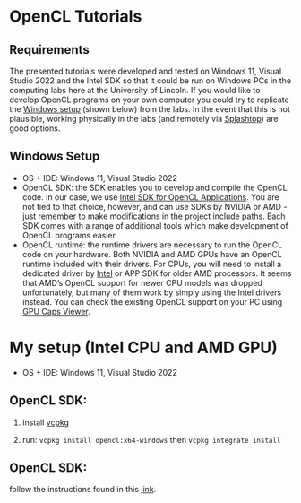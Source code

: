 # OpenCL Tutorials

## Requirements

The presented tutorials were developed and tested on Windows 11, Visual Studio 2022 and the Intel SDK so that it could be run on Windows PCs in the computing labs here at the University of Lincoln. If you would like to develop OpenCL programs on your own computer you could try to replicate the [Windows setup](#windows-setup) (shown below) from the labs. In the event that this is not plausible, working physically in the labs (and remotely via [Splashtop](https://digitaltechnologies.lincoln.ac.uk/2020/12/15/how-to-splashtop/)) are good options.
 
## Windows Setup
 - OS + IDE: Windows 11, Visual Studio 2022
 - OpenCL SDK: the SDK enables you to develop and compile the OpenCL code. In our case, we use [Intel SDK for OpenCL Applications](https://software.intel.com/en-us/intel-opencl). You are not tied to that choice, however, and can use SDKs by NVIDIA or AMD - just remember to make modifications in the project include paths. Each SDK comes with a range of additional tools which make development of OpenCL programs easier.
 - OpenCL runtime: the runtime drivers are necessary to run the OpenCL code on your hardware. Both NVIDIA and AMD GPUs have an OpenCL runtime included with their drivers. For CPUs, you will need to install a dedicated driver by [Intel](https://software.intel.com/en-us/articles/opencl-drivers) or APP SDK for older AMD processors. It seems that AMD’s OpenCL support for newer CPU models was dropped unfortunately, but many of them work by simply using the Intel drivers instead. You can check the existing OpenCL support on your PC using [GPU Caps Viewer](http://www.ozone3d.net/gpu_caps_viewer/).

# My setup (Intel CPU and AMD GPU)
 - OS + IDE: Windows 11, Visual Studio 2022
## OpenCL SDK: 
1. install [vcpkg](https://vcpkg.io/en/getting-started)


2. run: 
```vcpkg install opencl:x64-windows``` then ```vcpkg integrate install```

## OpenCL SDK:  

follow the instructions found in this [link](https://www.intel.com/content/www/us/en/developer/articles/technical/intel-cpu-runtime-for-opencl-applications-with-sycl-support.html).
